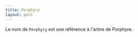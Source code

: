 ```yaml
---
title: Porphyry
layout: post
---
```


Le nom de `Porphyry` est une référence à l'arbre de Porphyre.
